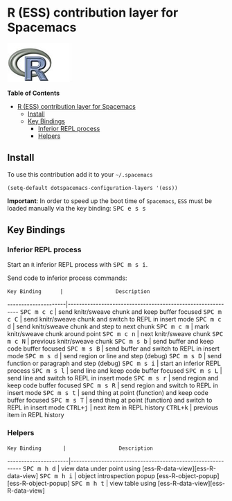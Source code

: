 # R (ESS) contribution layer for Spacemacs

![logo](img/r.jpg)

<!-- markdown-toc start - Don't edit this section. Run M-x markdown-toc/generate-toc again -->
**Table of Contents**

- [R (ESS) contribution layer for Spacemacs](#r-ess-contribution-layer-for-spacemacs)
    - [Install](#install)
    - [Key Bindings](#key-bindings)
        - [Inferior REPL process](#inferior-repl-process)
        - [Helpers](#helpers)

<!-- markdown-toc end -->

## Install

To use this contribution add it to your `~/.spacemacs`

```elisp
(setq-default dotspacemacs-configuration-layers '(ess))
```

**Important**:
In order to speed up the boot time of `Spacemacs`, `ESS` must be loaded
manually via the key binding: <kbd>SPC e s s</kbd>

## Key Bindings

### Inferior REPL process

Start an `R` inferior REPL process with <kbd>SPC m s i</kbd>.

Send code to inferior process commands:

    Key Binding      |                 Description
---------------------|------------------------------------------------------------
<kbd>SPC m c c</kbd> | send knitr/sweave chunk and keep buffer focused
<kbd>SPC m c C</kbd> | send knitr/sweave chunk and switch to REPL in insert mode
<kbd>SPC m c d</kbd> | send knitr/sweave chunk and step to next chunk
<kbd>SPC m c m</kbd> | mark knitr/sweave chunk around point
<kbd>SPC m c n</kbd> | next knitr/sweave chunk
<kbd>SPC m c N</kbd> | previous knitr/sweave chunk
<kbd>SPC m s b</kbd> | send buffer and keep code buffer focused
<kbd>SPC m s B</kbd> | send buffer and switch to REPL in insert mode
<kbd>SPC m s d</kbd> | send region or line and step (debug)
<kbd>SPC m s D</kbd> | send function or paragraph and step (debug)
<kbd>SPC m s i</kbd> | start an inferior REPL process
<kbd>SPC m s l</kbd> | send line and keep code buffer focused
<kbd>SPC m s L</kbd> | send line and switch to REPL in insert mode
<kbd>SPC m s r</kbd> | send region and keep code buffer focused
<kbd>SPC m s R</kbd> | send region and switch to REPL in insert mode
<kbd>SPC m s t</kbd> | send thing at point (function) and keep code buffer focused
<kbd>SPC m s T</kbd> | send thing at point (function) and switch to REPL in insert mode
<kbd>CTRL+j</kbd>    | next item in REPL history
<kbd>CTRL+k</kbd>    | previous item in REPL history

### Helpers

    Key Binding       |                 Description
----------------------|------------------------------------------------------------
<kbd>SPC m h d</kbd>  | view data under point using [ess-R-data-view][ess-R-data-view] 
<kbd>SPC m h i</kbd>  | object introspection popup [ess-R-object-popup][ess-R-object-popup]
<kbd>SPC m h t</kbd>  | view table using [ess-R-data-view][ess-R-data-view] 
